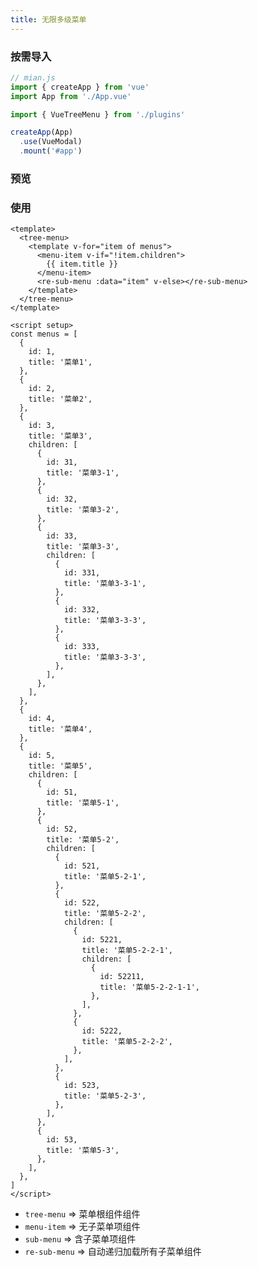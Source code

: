 ```yaml
---
title: 无限多级菜单
---
```


### 按需导入

```javascript
// mian.js
import { createApp } from 'vue'
import App from './App.vue'

import { VueTreeMenu } from './plugins'

createApp(App)
  .use(VueModal)
  .mount('#app')
```

### 预览

<script setup>
import TreeMenu from '../../components/TreeMenu.vue'
import MenuItem from '../../components/MenuItem.vue'
import ReSubMenu from '../../components/ReSubMenu.vue'
const menus = [
  {
    id: 1,
    title: '菜单1',
  },
  {
    id: 2,
    title: '菜单2',
  },
  {
    id: 3,
    title: '菜单3',
    children: [
      {
        id: 31,
        title: '菜单3-1',
      },
      {
        id: 32,
        title: '菜单3-2',
      },
      {
        id: 33,
        title: '菜单3-3',
        children: [
          {
            id: 331,
            title: '菜单3-3-1',
          },
          {
            id: 332,
            title: '菜单3-3-3',
          },
          {
            id: 333,
            title: '菜单3-3-3',
          },
        ],
      },
    ],
  },
  {
    id: 4,
    title: '菜单4',
  },
  {
    id: 5,
    title: '菜单5',
    children: [
      {
        id: 51,
        title: '菜单5-1',
      },
      {
        id: 52,
        title: '菜单5-2',
        children: [
          {
            id: 521,
            title: '菜单5-2-1',
          },
          {
            id: 522,
            title: '菜单5-2-2',
            children: [
              {
                id: 5221,
                title: '菜单5-2-2-1',
                children: [
                  {
                    id: 52211,
                    title: '菜单5-2-2-1-1',
                  },
                ],
              },
              {
                id: 5222,
                title: '菜单5-2-2-2',
              },
            ],
          },
          {
            id: 523,
            title: '菜单5-2-3',
          },
        ],
      },
      {
        id: 53,
        title: '菜单5-3',
      },
    ],
  },
]
</script>

<tree-menu>
  <template v-for="item of menus">
    <menu-item v-if="!item.children">
      {{ item.title }}
    </menu-item>
    <re-sub-menu :data="item" v-else></re-sub-menu>
  </template>
</tree-menu>

### 使用

```vue
<template>
  <tree-menu>
    <template v-for="item of menus">
      <menu-item v-if="!item.children">
        {{ item.title }}
      </menu-item>
      <re-sub-menu :data="item" v-else></re-sub-menu>
    </template>
  </tree-menu>
</template>

<script setup>
const menus = [
  {
    id: 1,
    title: '菜单1',
  },
  {
    id: 2,
    title: '菜单2',
  },
  {
    id: 3,
    title: '菜单3',
    children: [
      {
        id: 31,
        title: '菜单3-1',
      },
      {
        id: 32,
        title: '菜单3-2',
      },
      {
        id: 33,
        title: '菜单3-3',
        children: [
          {
            id: 331,
            title: '菜单3-3-1',
          },
          {
            id: 332,
            title: '菜单3-3-3',
          },
          {
            id: 333,
            title: '菜单3-3-3',
          },
        ],
      },
    ],
  },
  {
    id: 4,
    title: '菜单4',
  },
  {
    id: 5,
    title: '菜单5',
    children: [
      {
        id: 51,
        title: '菜单5-1',
      },
      {
        id: 52,
        title: '菜单5-2',
        children: [
          {
            id: 521,
            title: '菜单5-2-1',
          },
          {
            id: 522,
            title: '菜单5-2-2',
            children: [
              {
                id: 5221,
                title: '菜单5-2-2-1',
                children: [
                  {
                    id: 52211,
                    title: '菜单5-2-2-1-1',
                  },
                ],
              },
              {
                id: 5222,
                title: '菜单5-2-2-2',
              },
            ],
          },
          {
            id: 523,
            title: '菜单5-2-3',
          },
        ],
      },
      {
        id: 53,
        title: '菜单5-3',
      },
    ],
  },
]
</script>
```

+ `tree-menu` => 菜单根组件组件
+ `menu-item` => 无子菜单项组件
+ `sub-menu` => 含子菜单项组件
+ `re-sub-menu` => 自动递归加载所有子菜单组件